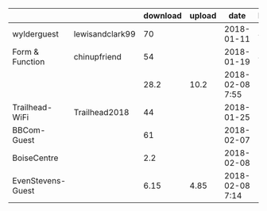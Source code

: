 |                   |                 | download  | upload  | date              | bars  |
|-                  |-                |-          |-        |-                  |-      |
|wylderguest        |lewisandclark99  | 70        |         | 2018-01-11        | 4     |
|Form & Function    |chinupfriend     | 54        |         | 2018-01-19        | 4     |
|                   |                 | 28.2      | 10.2    | 2018-02-08 7:55   | 5     |
|Trailhead-WiFi     |Trailhead2018    | 44        |         | 2018-01-25        | 5     |
|BBCom-Guest        |                 | 61        |         | 2018-02-07        | 5     |
|BoiseCentre        |                 | 2.2       |         | 2018-02-08        | 5     |
|EvenStevens-Guest  |                 | 6.15      | 4.85    | 2018-02-08 7:14   | 5     |
